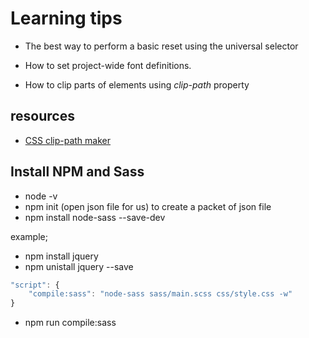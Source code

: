 # Learning tips

* The best way to perform a basic reset using the universal selector

* How to set project-wide font definitions.

* How to clip parts of elements using *clip-path* property

## resources

* [CSS clip-path maker](https://bennettfeely.com/clippy/)

## Install NPM and Sass

* node -v
* npm init (open json file for us) to create a packet of json file
* npm install node-sass --save-dev

example;
* npm install jquery
* npm unistall jquery --save

```javascript
"script": {
    "compile:sass": "node-sass sass/main.scss css/style.css -w"
}
```
* npm run compile:sass